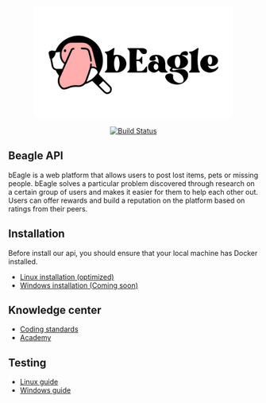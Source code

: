 <p align="center"><img src="docs/images/Logo_bEaglecon_texto.png" width="400"></a></p>

<p align="center">
<a href="https://travis-ci.org/laravel/framework"><img src="https://travis-ci.org/laravel/framework.svg" alt="Build Status"></a>
</p>


## Beagle API

bEagle is a web platform that allows users to post lost items, pets or missing people. bEagle solves a particular problem
discovered through research on a certain group of users and makes it easier for them to help each other out. Users can offer rewards and build a reputation on the platform based on ratings from their peers.


## Installation

Before install our api, you should ensure that your local machine has Docker installed.

 * [Linux installation (optimized)](./docs/installation/linux.md)
 * [Windows installation (Coming soon)](./docs/installation/windows.md)


## Knowledge center

 * [Coding standards](./docs/knowledge-center/working-agreements.md)
 * [Academy](./docs/knowledge-center/academy.md)


## Testing

* [Linux guide](./docs/installation/linux.md)
* [Windows guide](./docs/installation/windows.md)

